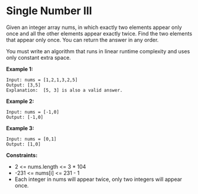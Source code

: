 # Single Number III

Given an integer array nums, in which exactly two elements appear only once and all the other elements appear exactly twice. Find the two elements that appear only once. You can return the answer in any order.

You must write an algorithm that runs in linear runtime complexity and uses only constant extra space.

**Example 1:**
```
Input: nums = [1,2,1,3,2,5]
Output: [3,5]
Explanation:  [5, 3] is also a valid answer.
```
**Example 2:**
```
Input: nums = [-1,0]
Output: [-1,0]
```
**Example 3:**
```
Input: nums = [0,1]
Output: [1,0]
```
**Constraints:**
* 2 <= nums.length <= 3 * 104
* -231 <= nums[i] <= 231 - 1
* Each integer in nums will appear twice, only two integers will appear once.
